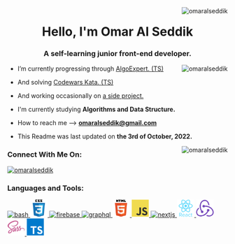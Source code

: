 <img align="right" src="https://komarev.com/ghpvc/?username=omaralseddik&label=Profile%20Views&color=0e75b6&style=plastic" alt="omaralseddik" />
<h1 align="center">Hello, I'm Omar Al Seddik</h1>
<h3 align="center">A self-learning junior front-end developer.</h3>
<img align="right" src="https://github-readme-streak-stats.herokuapp.com/?user=omaralseddik&theme=dark" alt="omaralseddik" />


- I’m currently progressing through [AlgoExpert. (TS)](https://github.com/OmarAlSeddik/algo-expert)

- And solving [Codewars Kata. (TS)](https://github.com/OmarAlSeddik/code-wars)

- And working occasionally on [a side project.](https://github.com/OmarAlSeddik/e-commerce-react-redux-graphql)

- I'm currently studying **Algorithms and Data Structure.**

- How to reach me --> **omaralseddik@gmail.com**

- This Readme was last updated on **the 3rd of October, 2022.**

<img align="right" src="https://github-readme-stats.vercel.app/api/top-langs?username=omaralseddik&show_icons=true&theme=dark&locale=en&layout=compact" alt="omaralseddik" />

<h3>Connect With Me On:</h3>
<a href="https://linkedin.com/in/omaralseddik" target="blank"><img src="https://raw.githubusercontent.com/rahuldkjain/github-profile-readme-generator/master/src/images/icons/Social/linked-in-alt.svg" alt="omaralseddik" height="30" width="40" /></a>

<h3>Languages and Tools:</h3>
<a href="https://www.gnu.org/software/bash/" target="_blank" rel="noreferrer"> <img src="https://www.vectorlogo.zone/logos/gnu_bash/gnu_bash-icon.svg" alt="bash" width="40" height="40"/> </a> <a href="https://www.w3schools.com/css/" target="_blank" rel="noreferrer"> <img src="https://raw.githubusercontent.com/devicons/devicon/master/icons/css3/css3-original-wordmark.svg" alt="css3" width="40" height="40"/> </a> <a href="https://firebase.google.com/" target="_blank" rel="noreferrer"> <img src="https://www.vectorlogo.zone/logos/firebase/firebase-icon.svg" alt="firebase" width="40" height="40"/> </a> <a href="https://graphql.org" target="_blank" rel="noreferrer"> <img src="https://www.vectorlogo.zone/logos/graphql/graphql-icon.svg" alt="graphql" width="40" height="40"/> </a> <a href="https://www.w3.org/html/" target="_blank" rel="noreferrer"> <img src="https://raw.githubusercontent.com/devicons/devicon/master/icons/html5/html5-original-wordmark.svg" alt="html5" width="40" height="40"/> </a> <a href="https://developer.mozilla.org/en-US/docs/Web/JavaScript" target="_blank" rel="noreferrer"> <img src="https://raw.githubusercontent.com/devicons/devicon/master/icons/javascript/javascript-original.svg" alt="javascript" width="40" height="40"/> </a> <a href="https://nextjs.org/" target="_blank" rel="noreferrer"> <img src="https://cdn.worldvectorlogo.com/logos/nextjs-2.svg" alt="nextjs" width="40" height="40"/> </a> <a href="https://reactjs.org/" target="_blank" rel="noreferrer"> <img src="https://raw.githubusercontent.com/devicons/devicon/master/icons/react/react-original-wordmark.svg" alt="react" width="40" height="40"/> </a> <a href="https://redux.js.org" target="_blank" rel="noreferrer"> <img src="https://raw.githubusercontent.com/devicons/devicon/master/icons/redux/redux-original.svg" alt="redux" width="40" height="40"/> </a> <a href="https://sass-lang.com" target="_blank" rel="noreferrer"> <img src="https://raw.githubusercontent.com/devicons/devicon/master/icons/sass/sass-original.svg" alt="sass" width="40" height="40"/> </a> <a href="https://www.typescriptlang.org/" target="_blank" rel="noreferrer"> <img src="https://raw.githubusercontent.com/devicons/devicon/master/icons/typescript/typescript-original.svg" alt="typescript" width="40" height="40"/></a>

